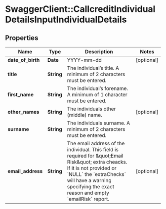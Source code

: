 # SwaggerClient::CallcreditIndividualDetailsInputIndividualDetails

## Properties
Name | Type | Description | Notes
------------ | ------------- | ------------- | -------------
**date_of_birth** | **Date** | YYYY-mm-dd | [optional] 
**title** | **String** | The individual’s title. A minimum of 2 characters must be entered. | 
**first_name** | **String** | The individual’s forename. A minimum of 1 character must be entered. | 
**other_names** | **String** | The individuals other (middle) name. | [optional] 
**surname** | **String** | The individuals surname. A minimum of 2 characters must be entered. | 
**email_address** | **String** | The email address of the individual. This field is required for \&quot;Email Risk\&quot; extra cheacks. If it is not provided or &#x60;NULL&#x60; the &#x60;extraChecks&#x60; will have a warning specifying the exact reason and empty &#x60;emailRisk&#x60; report. | [optional] 


